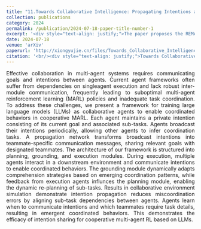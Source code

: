 ```yaml
---
title: "11.Towards Collaborative Intelligence: Propagating Intentions and Reasoning for Multi-Agent Coordination with Large Language Models"
collection: publications
category: 2024
permalink: /publication/2024-07-18-paper-title-number-1
excerpt: '<div style="text-align: justify;">The paper proposes the REMALIS framework for multi - agent coordination with LLMs. It uses intention propagation, bidirectional feedback, and recursive reasoning, outperforming baselines.</div>'
date: 2024-07-18
venue: 'arXiv'
paperurl: 'http://xiongyujie.cn/files/Towards_Collaborative_Intelligence_Propagating_Intentions_and_Reasoning_for_Multi-Agent_Coordination_with_Large_Language_Models.pdf'
citation: '<br/><div style="text-align: justify;">Towards Collaborative Intelligence: Propagating Intentions and Reasoning for Multi-Agent Coordination with Large Language Models, X.-H. Qiu*, H.-Y. Wang, X.-Y. Tan, C. Qu, Y.-J. Xiong, Y. Chen, Y.-H. Xu, W. Chu, Y. Qi, arxiv preprint, arxiv:2407.12532 (2024)</div>'
---
```


<div style="text-align: justify;">Effective collaboration in multi-agent systems requires communicating goals and intentions between agents. Current agent frameworks often suffer from dependencies on singleagent execution and lack robust inter-module communication, frequently leading to suboptimal multi-agent reinforcement learning (MARL) policies and inadequate task coordination. To address these challenges, we present a framework for training large language models (LLMs) as collaborative agents to enable coordinated behaviors in cooperative MARL. Each agent maintains a private intention consisting of its current goal and associated sub-tasks. Agents broadcast their intentions periodically, allowing other agents to infer coordination tasks. A propagation network transforms broadcast intentions into teammate-specific communication messages, sharing relevant goals with designated teammates. The architecture of our framework is structured into planning, grounding, and execution modules. During execution, multiple agents interact in a downstream environment and communicate intentions to enable coordinated behaviors. The grounding module dynamically adapts comprehension strategies based on emerging coordination patterns, while feedback from execution agents influnces the planning module, enabling the dynamic re-planning of sub-tasks. Results in collaborative environment simulation demonstrate intention propagation reduces miscoordination errors by aligning sub-task dependencies between agents. Agents learn when to communicate intentions and which teammates require task details, resulting in emergent coordinated behaviors. This demonstrates the efficacy of intention sharing for cooperative multi-agent RL based on LLMs.</div>

<br/>
